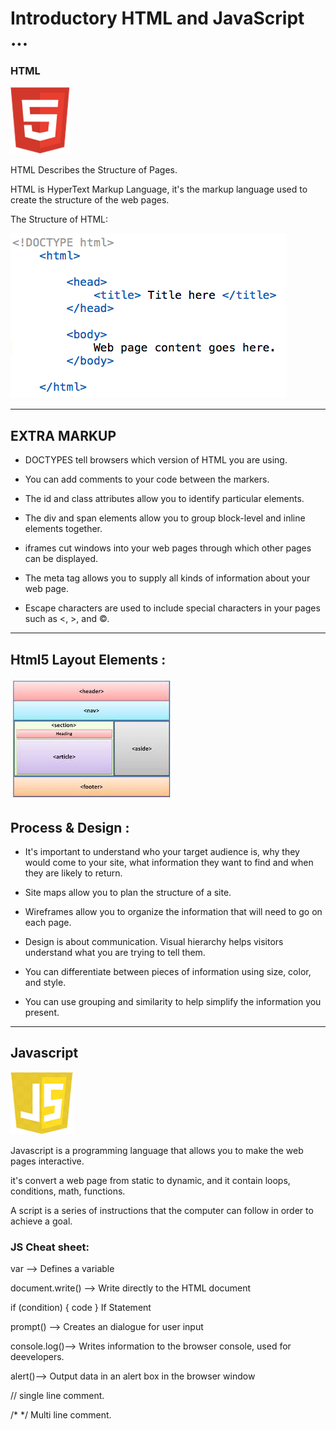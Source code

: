 # Introductory HTML and JavaScript ...

### HTML 

![Html](html.png)


HTML Describes the Structure of Pages.

 HTML is HyperText Markup Language, it's the markup language used to create the structure of the web pages.


The Structure of HTML:

![structure html](structure.png)
_____________________________________________________________________

## EXTRA MARKUP

+ DOCTYPES tell browsers which version of HTML you are using.

+ You can add comments to your code between the <!-- and --> markers.

+ The id and class attributes allow you to identify particular elements.

+  The div and span elements allow you to group block-level and inline elements together.

+  iframes cut windows into your web pages through which other pages can be displayed.

+  The meta tag allows you to supply all kinds of information about your web page.

+  Escape characters are used to include special characters in your pages such as <, >, and ©.

_______________________________________________________________________________

## Html5 Layout Elements :



![layout](layout.jpg)


## Process & Design :

* It's important to understand who your target audience is,
 why they would come to your site, what information they want to find and when they are likely to return.

* Site maps allow you to plan the structure of a site.

* Wireframes allow you to organize the information that will need to go on each page.

* Design is about communication. Visual hierarchy helps visitors understand what you are trying to tell them.

* You can differentiate between pieces of information using size, color, and style. 

* You can use grouping and similarity to help simplify the information you present.

________________________________________________________________________________


## Javascript

![JS](js.png)

Javascript is a programming language that allows you to make the web pages interactive.

it's convert a web page from static to dynamic, and it contain loops, conditions, math, functions.

A script is a series of instructions that the computer can follow in order to achieve a goal. 

### JS Cheat sheet:

var --> Defines a variable

document.write() -->  Write directly to the HTML document

if (condition) { code } If Statement

prompt() -->  Creates an dialogue for user input

console.log()-->  Writes information to the browser console, used for deevelopers.

alert()-->  Output data in an alert box in the browser window

// single line comment.

/* */ Multi line comment.